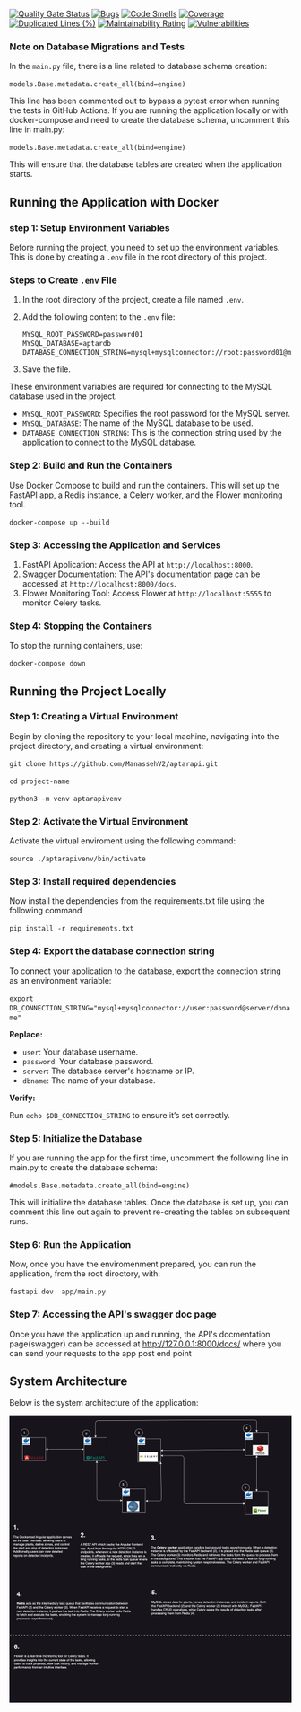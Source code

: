 [![Quality Gate Status](https://sonarcloud.io/api/project_badges/measure?project=ManassehV2_aptarapi&metric=alert_status)](https://sonarcloud.io/summary/new_code?id=ManassehV2_aptarapi) [![Bugs](https://sonarcloud.io/api/project_badges/measure?project=ManassehV2_aptarapi&metric=bugs)](https://sonarcloud.io/summary/new_code?id=ManassehV2_aptarapi) [![Code Smells](https://sonarcloud.io/api/project_badges/measure?project=ManassehV2_aptarapi&metric=code_smells)](https://sonarcloud.io/summary/new_code?id=ManassehV2_aptarapi) [![Coverage](https://sonarcloud.io/api/project_badges/measure?project=ManassehV2_aptarapi&metric=coverage)](https://sonarcloud.io/summary/new_code?id=ManassehV2_aptarapi) [![Duplicated Lines (%)](https://sonarcloud.io/api/project_badges/measure?project=ManassehV2_aptarapi&metric=duplicated_lines_density)](https://sonarcloud.io/summary/new_code?id=ManassehV2_aptarapi) [![Maintainability Rating](https://sonarcloud.io/api/project_badges/measure?project=ManassehV2_aptarapi&metric=sqale_rating)](https://sonarcloud.io/summary/new_code?id=ManassehV2_aptarapi) [![Vulnerabilities](https://sonarcloud.io/api/project_badges/measure?project=ManassehV2_aptarapi&metric=vulnerabilities)](https://sonarcloud.io/summary/new_code?id=ManassehV2_aptarapi)

### Note on Database Migrations and Tests

In the `main.py` file, there is a line related to database schema creation:

`models.Base.metadata.create_all(bind=engine)`

This line has been commented out to bypass a pytest error when running the tests in GitHub Actions.
If you are running the application locally or with docker-compose and need to create the database schema, uncomment this line in main.py:

`models.Base.metadata.create_all(bind=engine)`

This will ensure that the database tables are created when the application starts.

## Running the Application with Docker

### step 1: Setup Environment Variables

Before running the project, you need to set up the environment variables. This is done by creating a `.env` file in the root directory of this project.

### Steps to Create `.env` File

1. In the root directory of the project, create a file named `.env`.
2. Add the following content to the `.env` file:

   ```env
   MYSQL_ROOT_PASSWORD=password01
   MYSQL_DATABASE=aptardb
   DATABASE_CONNECTION_STRING=mysql+mysqlconnector://root:password01@mysql_db:3306/aptardb
   ```

3. Save the file.

These environment variables are required for connecting to the MySQL database used in the project.

- `MYSQL_ROOT_PASSWORD`: Specifies the root password for the MySQL server.
- `MYSQL_DATABASE`: The name of the MySQL database to be used.
- `DATABASE_CONNECTION_STRING`: This is the connection string used by the application to connect to the MySQL database.

### Step 2: Build and Run the Containers

Use Docker Compose to build and run the containers. This will set up the FastAPI app, a Redis instance, a Celery worker, and the Flower monitoring tool.

`docker-compose up --build`

### Step 3: Accessing the Application and Services

1. FastAPI Application: Access the API at `http://localhost:8000`.
2. Swagger Documentation: The API's documentation page can be accessed at `http://localhost:8000/docs`.
3. Flower Monitoring Tool: Access Flower at `http://localhost:5555` to monitor Celery tasks.

### Step 4: Stopping the Containers

To stop the running containers, use:

`docker-compose down`

## Running the Project Locally

### Step 1: Creating a Virtual Environment

Begin by cloning the repository to your local machine, navigating into the project directory, and creating a virtual environment:

`git clone https://github.com/ManassehV2/aptarapi.git`

`cd project-name`

`python3 -m venv aptarapivenv`

### Step 2: Activate the Virtual Environment

Activate the virtual enviroment using the following command:

`source ./aptarapivenv/bin/activate`

### Step 3: Install required dependencies

Now install the dependencies from the requirements.txt file using the following command

`pip install -r requirements.txt`

### Step 4: Export the database connection string

To connect your application to the database, export the connection string as an environment variable:

`export DB_CONNECTION_STRING="mysql+mysqlconnector://user:password@server/dbname"`

**Replace:**

- `user`: Your database username.
- `password`: Your database password.
- `server`: The database server's hostname or IP.
- `dbname`: The name of your database.

**Verify:**

Run `echo $DB_CONNECTION_STRING` to ensure it’s set correctly.

### Step 5: Initialize the Database

If you are running the app for the first time, uncomment the following line in main.py to create the database schema:

`#models.Base.metadata.create_all(bind=engine)`

This will initialize the database tables. Once the database is set up, you can comment this line out again to prevent re-creating the tables on subsequent runs.

### Step 6: Run the Application

Now, once you have the enviromenment prepared, you can run the application, from the root diroctory, with:

`fastapi dev  app/main.py`

### Step 7: Accessing the API's swagger doc page

Once you have the application up and running, the API's docmentation page(swagger) can be accessed at http://127.0.0.1:8000/docs/ where you can send your requests to the app post end point

## System Architecture

Below is the system architecture of the application:

![System Architecture](./images/architecture-diagram.png)
